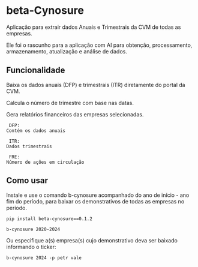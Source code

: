 # beta-Cynosure
Aplicação para extrair dados Anuais e Trimestrais da CVM de todas as empresas.

Ele foi o rascunho para a aplicação com AI para obtenção, processamento, armazenamento, atualização e análise de dados.

## Funcionalidade
Baixa os dados anuais (DFP) e trimestrais (ITR) diretamente do portal da CVM.

Calcula o número de trimestre com base nas datas.

Gera relatórios financeiros das empresas selecionadas.
```
 DFP:
Contém os dados anuais

 ITR:
Dados trimestrais

 FRE:
Número de ações em circulação
```

## Como usar
Instale e use o comando b-cynosure acompanhado do ano de início - ano fim do período, para baixar os demonstrativos de todas as empresas no período.

```
pip install beta-cynosure==0.1.2
```

```
b-cynosure 2020-2024
```

Ou especifique a(s) empresa(s) cujo demonstrativo deva ser baixado informando o ticker:
```
b-cynosure 2024 -p petr vale
```
